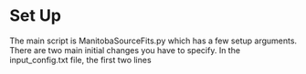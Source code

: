 # Set Up
The main script is ManitobaSourceFits.py which has a few setup arguments. There are two main initial changes you have to specify. In the input_config.txt file, the first two lines 
